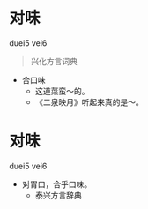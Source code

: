 # 对味
duei5 vei6
> 兴化方言词典
- 合口味
  - 这道菜蛮～的。
  - 《二泉映月》听起来真的是～。

# 对味
duei5 vei6
+ 对胃口，合乎口味。
  * 泰兴方言辞典
